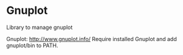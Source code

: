 # Gnuplot
Library to manage gnuplot


Gnuplot: http://www.gnuplot.info/
Require installed Gnuplot and add gnuplot/bin to PATH.
